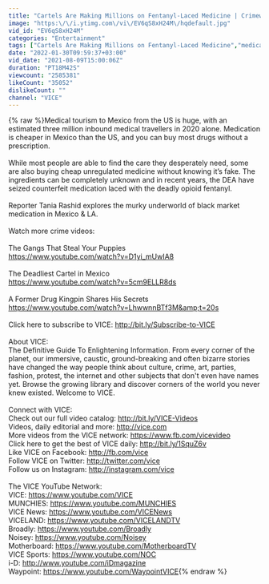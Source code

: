 ```yaml
---
title: "Cartels Are Making Millions on Fentanyl-Laced Medicine | Crimewave"
image: "https:\/\/i.ytimg.com\/vi\/EV6qS8xH24M\/hqdefault.jpg"
vid_id: "EV6qS8xH24M"
categories: "Entertainment"
tags: ["Cartels Are Making Millions on Fentanyl-Laced Medicine","medication","fake drugs"]
date: "2022-01-30T09:59:37+03:00"
vid_date: "2021-08-09T15:00:06Z"
duration: "PT18M42S"
viewcount: "2585381"
likeCount: "35052"
dislikeCount: ""
channel: "VICE"
---
```

{% raw %}Medical tourism to Mexico from the US is huge, with an estimated three million inbound medical travellers in 2020 alone. Medication is cheaper in Mexico than the US, and you can buy most drugs without a prescription. <br /><br />While most people are able to find the care they desperately need, some are also buying cheap unregulated medicine without knowing it’s fake. The ingredients can be completely unknown and in recent years, the DEA have seized counterfeit medication laced with the deadly opioid fentanyl. <br /><br />Reporter Tania Rashid explores the murky underworld of black market medication in Mexico &amp; LA. <br /><br />Watch more crime videos: <br /><br />The Gangs That Steal Your Puppies<br /><a rel="nofollow" target="blank" href="https://www.youtube.com/watch?v=D1yi_mUwIA8">https://www.youtube.com/watch?v=D1yi_mUwIA8</a> <br /><br />The Deadliest Cartel in Mexico<br /><a rel="nofollow" target="blank" href="https://www.youtube.com/watch?v=5cm9ELLR8ds">https://www.youtube.com/watch?v=5cm9ELLR8ds</a> <br /><br />A Former Drug Kingpin Shares His Secrets<br /><a rel="nofollow" target="blank" href="https://www.youtube.com/watch?v=LhwwnnBTf3M&amp;t=20s">https://www.youtube.com/watch?v=LhwwnnBTf3M&amp;t=20s</a><br /><br />Click here to subscribe to VICE: <a rel="nofollow" target="blank" href="http://bit.ly/Subscribe-to-VICE">http://bit.ly/Subscribe-to-VICE</a><br /><br />About VICE:<br />The Definitive Guide To Enlightening Information. From every corner of the planet, our immersive, caustic, ground-breaking and often bizarre stories have changed the way people think about culture, crime, art, parties, fashion, protest, the internet and other subjects that don't even have names yet. Browse the growing library and discover corners of the world you never knew existed. Welcome to VICE.<br /><br />Connect with VICE:<br />Check out our full video catalog: <a rel="nofollow" target="blank" href="http://bit.ly/VICE-Videos">http://bit.ly/VICE-Videos</a><br />Videos, daily editorial and more: <a rel="nofollow" target="blank" href="http://vice.com">http://vice.com</a><br />More videos from the VICE network: <a rel="nofollow" target="blank" href="https://www.fb.com/vicevideo">https://www.fb.com/vicevideo</a><br />Click here to get the best of VICE daily: <a rel="nofollow" target="blank" href="http://bit.ly/1SquZ6v">http://bit.ly/1SquZ6v</a><br />Like VICE on Facebook: <a rel="nofollow" target="blank" href="http://fb.com/vice">http://fb.com/vice</a><br />Follow VICE on Twitter: <a rel="nofollow" target="blank" href="http://twitter.com/vice">http://twitter.com/vice</a><br />Follow us on Instagram: <a rel="nofollow" target="blank" href="http://instagram.com/vice">http://instagram.com/vice</a><br /><br />The VICE YouTube Network:<br />VICE: <a rel="nofollow" target="blank" href="https://www.youtube.com/VICE">https://www.youtube.com/VICE</a><br />MUNCHIES: <a rel="nofollow" target="blank" href="https://www.youtube.com/MUNCHIES">https://www.youtube.com/MUNCHIES</a> <br />VICE News: <a rel="nofollow" target="blank" href="https://www.youtube.com/VICENews">https://www.youtube.com/VICENews</a><br />VICELAND: <a rel="nofollow" target="blank" href="https://www.youtube.com/VICELANDTV">https://www.youtube.com/VICELANDTV</a><br />Broadly: <a rel="nofollow" target="blank" href="https://www.youtube.com/Broadly">https://www.youtube.com/Broadly</a><br />Noisey: <a rel="nofollow" target="blank" href="https://www.youtube.com/Noisey">https://www.youtube.com/Noisey</a><br />Motherboard: <a rel="nofollow" target="blank" href="https://www.youtube.com/MotherboardTV">https://www.youtube.com/MotherboardTV</a> <br />VICE Sports: <a rel="nofollow" target="blank" href="https://www.youtube.com/NOC">https://www.youtube.com/NOC</a><br />i-D: <a rel="nofollow" target="blank" href="http://www.youtube.com/iDmagazine">http://www.youtube.com/iDmagazine</a> <br />Waypoint: <a rel="nofollow" target="blank" href="https://www.youtube.com/WaypointVICE">https://www.youtube.com/WaypointVICE</a>{% endraw %}
